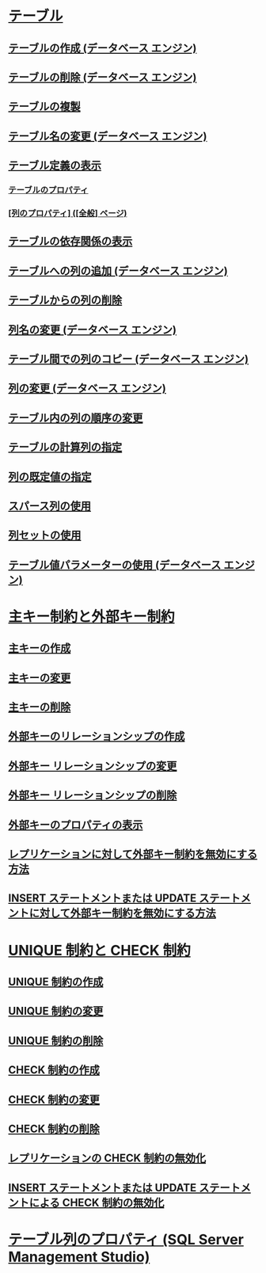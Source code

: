 # [テーブル](tables.md)
## [テーブルの作成 (データベース エンジン)](create-tables-database-engine.md)
## [テーブルの削除 (データベース エンジン)](delete-tables-database-engine.md)
## [テーブルの複製](duplicate-tables.md)
## [テーブル名の変更 (データベース エンジン)](rename-tables-database-engine.md)  
## [テーブル定義の表示](view-the-table-definition.md)
### [テーブルのプロパティ](table-properties-ssms.md)
### [[列のプロパティ] ([全般] ページ)](column-properties-general-page.md)
## [テーブルの依存関係の表示](view-the-dependencies-of-a-table.md)
## [テーブルへの列の追加 (データベース エンジン)](add-columns-to-a-table-database-engine.md)
## [テーブルからの列の削除](delete-columns-from-a-table.md)
## [列名の変更 (データベース エンジン)](rename-columns-database-engine.md)
## [テーブル間での列のコピー (データベース エンジン)](copy-columns-from-one-table-to-another-database-engine.md)
## [列の変更 (データベース エンジン)](modify-columns-database-engine.md)
## [テーブル内の列の順序の変更](change-column-order-in-a-table.md)
## [テーブルの計算列の指定](specify-computed-columns-in-a-table.md)
## [列の既定値の指定](specify-default-values-for-columns.md)
## [スパース列の使用](use-sparse-columns.md)
## [列セットの使用](use-column-sets.md)
## [テーブル値パラメーターの使用 (データベース エンジン)](use-table-valued-parameters-database-engine.md)
# [主キー制約と外部キー制約](primary-and-foreign-key-constraints.md)
## [主キーの作成](create-primary-keys.md)
## [主キーの変更](modify-primary-keys.md)
## [主キーの削除](delete-primary-keys.md)
## [外部キーのリレーションシップの作成](create-foreign-key-relationships.md)
## [外部キー リレーションシップの変更](modify-foreign-key-relationships.md)
## [外部キー リレーションシップの削除](delete-foreign-key-relationships.md)
## [外部キーのプロパティの表示](view-foreign-key-properties.md)
## [レプリケーションに対して外部キー制約を無効にする方法](disable-foreign-key-constraints-for-replication.md)
## [INSERT ステートメントまたは UPDATE ステートメントに対して外部キー制約を無効にする方法](disable-foreign-key-constraints-with-insert-and-update-statements.md)
# [UNIQUE 制約と CHECK 制約](unique-constraints-and-check-constraints.md)
## [UNIQUE 制約の作成](create-unique-constraints.md)
## [UNIQUE 制約の変更](modify-unique-constraints.md)
## [UNIQUE 制約の削除](delete-unique-constraints.md)
## [CHECK 制約の作成](create-check-constraints.md)
## [CHECK 制約の変更](modify-check-constraints.md)
## [CHECK 制約の削除](delete-check-constraints.md)
## [レプリケーションの CHECK 制約の無効化](disable-check-constraints-for-replication.md)
## [INSERT ステートメントまたは UPDATE ステートメントによる CHECK 制約の無効化](disable-check-constraints-with-insert-and-update-statements.md)
# [テーブル列のプロパティ (SQL Server Management Studio)](table-column-properties-sql-server-management-studio.md)
